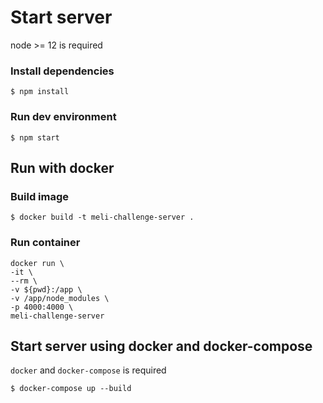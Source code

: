 # Start server

node >= 12 is required

### Install dependencies

`$ npm install`

### Run dev environment

`$ npm start`

## Run with docker

### Build image

`$ docker build -t meli-challenge-server .`

### Run container

```
docker run \
-it \
--rm \
-v ${pwd}:/app \
-v /app/node_modules \
-p 4000:4000 \
meli-challenge-server
```

## Start server using docker and docker-compose

`docker` and `docker-compose` is required

`$ docker-compose up --build`
